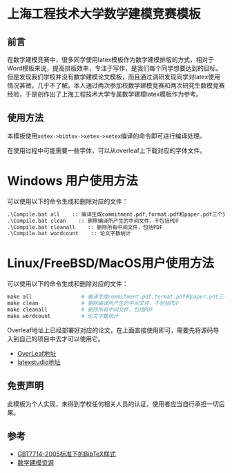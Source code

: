 # 上海工程技术大学数学建模竞赛模板

## 前言

在数学建模竞赛中，很多同学使用latex模板作为数学建模排版的方式，相对于Word模板来说，提高排版效率，专注于写作，是我们每个同学想要达到的目标。但是发现我们学校并没有数学建模论文模板，而且通过调研发现同学对latex使用情况甚微，几乎不了解。本人通过两次参加校数学建模竞赛和两次研究生数模竞赛经验，于是创作出了上海工程技术大学专属数学建模latex模板作为参考。

## 使用方法
本模板使用`xetex->bibtex->xetex->xetex`编译的命令即可进行编译处理。

在使用过程中可能需要一些字体，可以从overleaf上下载对应的字体文件。

# Windows 用户使用方法

可以使用以下的命令生成和删除对应的文件：
```bat
.\Compile.bat all    :: 编译生成commitment.pdf,format.pdf和paper.pdf三个文件
.\Compile.bat clean    :: 删除编译所产生的中间文件，不包括PDF
.\Compile.bat cleanall    :: 删除所有中间文件，包括PDF
.\Compile.bat wordcount    :: 论文字数统计
```

# Linux/FreeBSD/MacOS用户使用方法

可以使用以下的命令生成和删除对应的文件：
```makefile
make all                # 编译生成commitment.pdf,format.pdf和paper.pdf三个文件
make clean              # 删除编译所产生的中间文件，不包括PDF
make cleanall           # 删除所有中间文件，包括PDF
make wordcount          # 论文字数统计
```

Overleaf地址上已经部署好对应的论文，在上面直接使用即可，需要先将源码导入到自己的项目中去才可以使用它。

+ [OverLeaf地址](https://www.overleaf.com/read/mynpkfvwqjnm)
+ [latexstudio地址](https://www.latexstudio.net/index/details/index/ids/3065)

## 免责声明

此模板为个人实现，未得到学校任何相关人员的认证，使用者应当自行承担一切后果。

## 参考

+ [GBT7714-2005标准下的BibTeX样式](https://github.com/Haixing-Hu/GBT7714-2005-BibTeX-Style)
+ [数学建模资源](https://github.com/zhanwen/MathModel)


